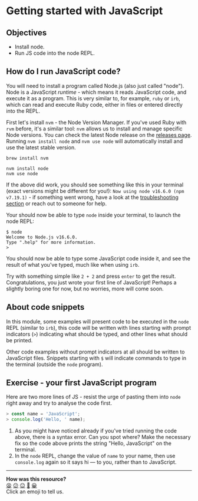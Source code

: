 # Getting started with JavaScript

## Objectives

 * Install node.
 * Run JS code into the node REPL.

## How do I run JavaScript code?

You will need to install a program called Node.js (also just called "node"). Node is a JavaScript *runtime* - which means it reads JavaScript code, and execute it as a program. This is very similar to, for example, `ruby` or `irb`, which can read and execute Ruby code, either in files or entered directly into the REPL.

First let's install `nvm` - the Node Version Manager. If you've used Ruby with `rvm` before, it's a similar tool: `nvm` allows us to install and manage specific Node versions. You can check the latest Node release on the [releases page](https://nodejs.org/en/about/releases/). Running `nvm install node` and `nvm use node` will automatically install and use the latest stable version.

```
brew install nvm

nvm install node
nvm use node
```

If the above did work, you should see something like this in your terminal (exact versions might be different for you!): `Now using node v16.6.0 (npm v7.19.1)` - if something went wrong, have a look at the [troubleshooting section](https://github.com/nvm-sh/nvm#troubleshooting-on-macos) or reach out to someone for help.

Your should now be able to type `node` inside your terminal, to launch the node REPL: 
```
$ node
Welcome to Node.js v16.6.0.
Type ".help" for more information.
> 
```

You should now be able to type some JavaScript code inside it, and see the result of what you've typed, much like when using `irb`. 

Try with something simple like `2 + 2` and press `enter` to get the result. Congratulations, you just wrote your first line of JavaScript! Perhaps a slightly boring one for now, but no worries, more will come soon.

## About code snippets

In this module, some examples will present code to be executed in the `node` REPL (similar to `irb`), this code will be written with lines starting with prompt indicators (`>`) indicating what should be typed, and other lines what should be printed.

Other code examples without prompt indicators at all should be written to JavaScript files. Snippets starting with `$` will indicate commands to type in the terminal (outside the `node` program).

## Exercise - your first JavaScript program

Here are two more lines of JS - resist the urge of pasting them into `node` right away and try to analyse the code first.

```javascript
> const name = 'JavaScript';
> console.log('Hello, ' name);
```

1. As you might have noticed already if you've tried running the code above, there is a syntax error. Can you spot where? Make the necessary fix so the code above prints the string "Hello, JavaScript" on the terminal.
2. In the `node` REPL, change the value of `name` to your name, then use `console.log` again so it says hi — to you, rather than to JavaScript.


<!-- BEGIN GENERATED SECTION DO NOT EDIT -->

---

**How was this resource?**  
[😫](https://airtable.com/shrUJ3t7KLMqVRFKR?prefill_Repository=makersacademy/javascript-fundamentals&prefill_File=contents/1-getting-started.md&prefill_Sentiment=😫) [😕](https://airtable.com/shrUJ3t7KLMqVRFKR?prefill_Repository=makersacademy/javascript-fundamentals&prefill_File=contents/1-getting-started.md&prefill_Sentiment=😕) [😐](https://airtable.com/shrUJ3t7KLMqVRFKR?prefill_Repository=makersacademy/javascript-fundamentals&prefill_File=contents/1-getting-started.md&prefill_Sentiment=😐) [🙂](https://airtable.com/shrUJ3t7KLMqVRFKR?prefill_Repository=makersacademy/javascript-fundamentals&prefill_File=contents/1-getting-started.md&prefill_Sentiment=🙂) [😀](https://airtable.com/shrUJ3t7KLMqVRFKR?prefill_Repository=makersacademy/javascript-fundamentals&prefill_File=contents/1-getting-started.md&prefill_Sentiment=😀)  
Click an emoji to tell us.

<!-- END GENERATED SECTION DO NOT EDIT -->
